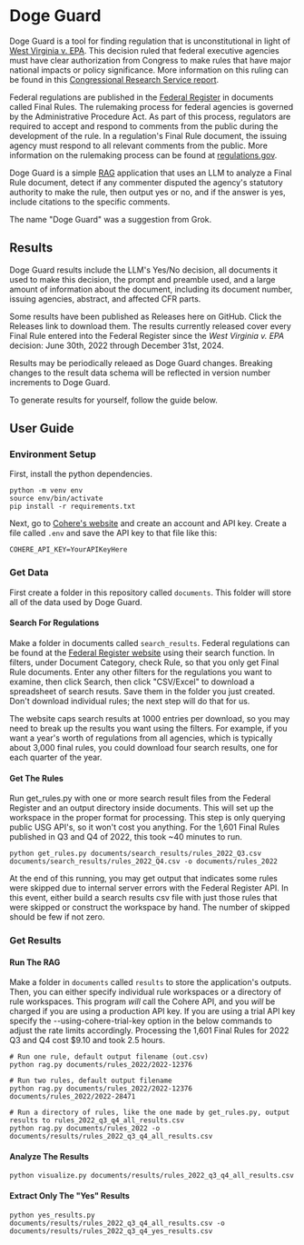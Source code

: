 # Doge Guard

Doge Guard is a tool for finding regulation that is unconstitutional in light of [West Virginia v. EPA](https://en.wikipedia.org/wiki/West_Virginia_v._EPA). This decision ruled that federal executive agencies must have clear authorization from Congress to make rules that have major national impacts or policy significance. More information on this ruling can be found in this [Congressional Research Service report](https://crsreports.congress.gov/product/pdf/IF/IF12077).

Federal regulations are published in the [Federal Register](https://www.federalregister.gov/) in documents called Final Rules. The rulemaking process for federal agencies is governed by the Administrative Procedure Act. As part of this process, regulators are required to accept and respond to comments from the public during the development of the rule. In a regulation's Final Rule document, the issuing agency must respond to all relevant comments from the public. More information on the rulemaking process can be found at [regulations.gov](https://www.regulations.gov/learn).

Doge Guard is a simple [RAG](https://en.wikipedia.org/wiki/Retrieval-augmented_generation) application that uses an LLM to analyze a Final Rule document, detect if any commenter disputed the agency's statutory authority to make the rule, then output yes or no, and if the answer is yes, include citations to the specific comments.

The name "Doge Guard" was a suggestion from Grok.

## Results

Doge Guard results include the LLM's Yes/No decision, all documents it used to make this decision, the prompt and preamble used, and a large amount of information about the document, including its document number, issuing agencies, abstract, and affected CFR parts.

Some results have been published as Releases here on GitHub. Click the Releases link to download them. The results currently released cover every Final Rule entered into the Federal Register since the _West Virginia v. EPA_ decision: June 30th, 2022 through December 31st, 2024.

Results may be periodically releaed as Doge Guard changes. Breaking changes to the result data schema will be reflected in version number increments to Doge Guard.

To generate results for yourself, follow the guide below.

## User Guide

### Environment Setup

First, install the python dependencies.

```
python -m venv env
source env/bin/activate
pip install -r requirements.txt
```

Next, go to [Cohere's website](https://cohere.com/) and create an account and API key. Create a file called `.env` and save the API key to that file like this:

```
COHERE_API_KEY=YourAPIKeyHere
```

### Get Data

First create a folder in this repository called `documents`. This folder will store all of the data used by Doge Guard.

#### Search For Regulations

Make a folder in documents called `search_results`. Federal regulations can be found at the [Federal Register website](https://www.federalregister.gov/documents/search) using their search function. In filters, under Document Category, check Rule, so that you only get Final Rule documents. Enter any other filters for the regulations you want to examine, then click Search, then click "CSV/Excel" to download a spreadsheet of search resuts. Save them in the folder you just created. Don't download individual rules; the next step will do that for us.

The website caps search results at 1000 entries per download, so you may need to break up the results you want using the filters. For example, if you want a year's worth of regulations from all agencies, which is typically about 3,000 final rules, you could download four search results, one for each quarter of the year.

#### Get The Rules

Run get_rules.py with one or more search result files from the Federal Register and an output directory inside documents. This will set up the workspace in the proper format for processing. This step is only querying public USG API's, so it won't cost you anything. For the 1,601 Final Rules published in Q3 and Q4 of 2022, this took ~40 minutes to run.

```
python get_rules.py documents/search_results/rules_2022_Q3.csv documents/search_results/rules_2022_Q4.csv -o documents/rules_2022
```

At the end of this running, you may get output that indicates some rules were skipped due to internal server errors with the Federal Register API. In this event, either build a search results csv file with just those rules that were skipped or construct the workspace by hand. The number of skipped should be few if not zero.

### Get Results

#### Run The RAG

Make a folder in `documents` called `results` to store the application's outputs. Then, you can either specify individual rule workspaces or a directory of rule workspaces. This program _will_ call the Cohere API, and you _will_ be charged if you are using a production API key. If you are using a trial API key specify the --using-cohere-trial-key option in the below commands to adjust the rate limits accordingly. Processing the 1,601 Final Rules for 2022 Q3 and Q4 cost $9.10 and took 2.5 hours.

```
# Run one rule, default output filename (out.csv)
python rag.py documents/rules_2022/2022-12376

# Run two rules, default output filename
python rag.py documents/rules_2022/2022-12376 documents/rules_2022/2022-28471

# Run a directory of rules, like the one made by get_rules.py, output results to rules_2022_q3_q4_all_results.csv
python rag.py documents/rules_2022 -o documents/results/rules_2022_q3_q4_all_results.csv
```

#### Analyze The Results

```
python visualize.py documents/results/rules_2022_q3_q4_all_results.csv
```

#### Extract Only The "Yes" Results

```
python yes_results.py documents/results/rules_2022_q3_q4_all_results.csv -o documents/results/rules_2022_q3_q4_yes_results.csv
```
